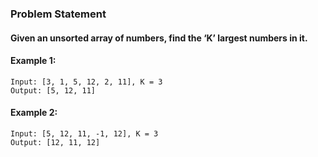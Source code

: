 ### Problem Statement
#### Given an unsorted array of numbers, find the ‘K’ largest numbers in it.


#### Example 1:
```
Input: [3, 1, 5, 12, 2, 11], K = 3
Output: [5, 12, 11]
```
#### Example 2:
```
Input: [5, 12, 11, -1, 12], K = 3
Output: [12, 11, 12]
```

